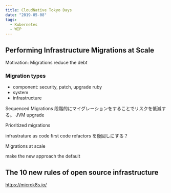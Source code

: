 ```yaml
---
title: CloudNative Tokyo Days
date: "2019-05-08"
tags:
  - Kubernetes
  - WIP
---
```


## Performing Infrastructure Migrations at Scale

Motivation: Migrations reduce the debt

### Migration types

- component: security, patch, upgrade ruby
- system
- infrastructure

Sequenced Migrations
段階的にマイグレーションをすることでリスクを低減する。
JVM upgrade

Prioritized migrations

infrastrature as code first
code refactors を後回しにする？

Migrations at scale

make the new approach the default

## The 10 new rules of open source infrastructure

<https://microk8s.io/>
